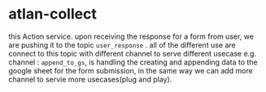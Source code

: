 # atlan-collect

this Action service. upon receiving the response for a form from user, we are pushing it to the topic `user_response` . 
all of the different use are connect to this topic with different channel to serve different usecase
e.g. channel : `append_to_gs`, is handling the creating and appending data to the google sheet for the form submission, in the same way we can add more
channel to servie more usecases(plug and play).
